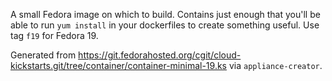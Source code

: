 A small Fedora image on which to build. Contains just enough that you'll be able to run `yum install` in your dockerfiles to create something useful. Use tag `f19` for Fedora 19.

Generated from <https://git.fedorahosted.org/cgit/cloud-kickstarts.git/tree/container/container-minimal-19.ks> via `appliance-creator`.